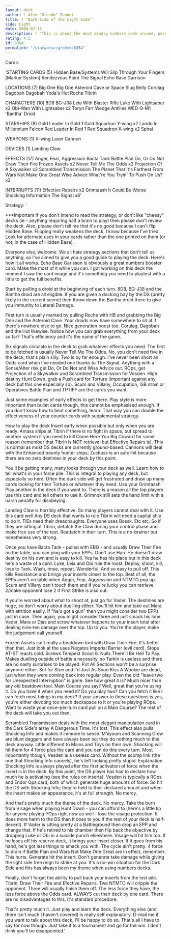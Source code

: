 ```yaml
---
layout: deck
author: ! Alex "Greedo" Tennet
title: ! "Dark Side of the Light Side"
side: Light
date: 2000-07-11
description: ! "This is about the most deadly numbers deck around, purely because of its efficiency and speed. Should easily goes 3-0 if you use it right. Tried and tested. Detailed strategy notes."
rating: 4.5
id: 8354
permalink: "/starwarsccg/deck/8354"
---
```

Cards: 

'STARTING CARDS (5)
Hidden Base/Systems Will Slip Through Your Fingers
[Marker System]
Rendezvous Point
The Signal
Echo Base Garrison

LOCATIONS (7)
Big One
Big One Asteroid Cave or Space Slug Belly
Corulag
Dagobah
Dagobah Yoda's Hut
Roche
Tibrin

CHARACTERS (10)
8D8
BG-J38
Leia With Blaster Rifle
Luke With Lightsaber x2
Obi-Wan With Lightsaber x2
Toryn Farr
Wedge Antilles
WED-9-M1 'Bantha' Droid

STARSHIPS (8)
Gold Leader In Gold 1
Gold Squadron Y-wing x2
Lando In Millennium Falcon
Red Leader In Red 1
Red Squadron X-wing x2
Spiral

WEAPONS (1)
X-wing Laser Cannon

DEVICES (1)
Landing Claw

EFFECTS (17)
Anger, Fear, Aggression
Bacta Tank
Battle Plan
Do, Or Do Not
Draw Their Fire
Frozen Assets x2
Never Tell Me The Odds x2
Projection Of A Skywalker x2
Scrambled Transmission
The Planet That It's Farthest From
Wars Not Make One Great
Wise Advice
What're You Tryin' To Push On Us? x2

INTERRUPTS (11)
Effective Repairs x2
Grimtaash
It Could Be Worse
Shocking Information
The Signal x6'

Strategy: '

***Important If you don't intend to read the strategy, or don't like "cheesy" decks (ie - anything requiring half a brain to play) then please don't review the deck.
Also, please don't tell me that it's no good because I can't flip Hidden Base. Flipping really weakens the deck. I know because I've tried. Look for alternate uses in your cards rather than the one printed on them (or not, in the case of Hidden Base).


Everyone else, welcome. We all hate strategy sections that don't tell us anything, so I've aimed to give you a good guide to playing the deck.  Here's how it all works.
Echo Base Garisson is obviously a great numbers booster card. Make the most of it while you can. I got working on this deck the moment I saw the card image and it's something you need to playtest with a little to get the full benefits.

Start by pulling a droid at the beginning of each turn. 8D8, BG-J38 and the Bantha droid are all eligible. If you are given a docking bay by the DS (pretty likely in the current scene) then throw down the Bantha droid there to give you immunity to Lateral Damage.

First turn is usually marked by pulling Roche with HB and grabbing the Big One and the Asteroid Cave. Your droids now have somewhere to sit at if there's nowhere else to go. Nice generation boost too. Corulag, Dagobah and the Hut likewise. Notice how you can grab everything from your deck so far? That's efficiency and it's the name of the game.

Six signals circulate in the deck to grab whatever effects you need. The first to be fetched is usually Never Tell Me The Odds. No, you don't need five in the deck, that's plain silly. Two is by far enough. I've never been short an Odds card when I've needed one thanks to The Signal.
Anything with a Sense/Alter risk get Do, Or Do Not and Wise Advice out.
ROps, get Projection of a Skywalker and Scrambled Transmission for Vesden.
High destiny Hunt Down, grab a Push card for Torture (important against any deck but this one especially so).
Scum and Villany, Occupation, ISB drain or Operatives Battle Plan and TPTIFF are the cards you want.

Just some examples of early effects to get there. Play style is more important than bullet cards though, this cannot be emphasised enough. If you don't know how to beat something, learn. That way you can double the effectiveness of your counter cards with supplemental strategy.

How to play the deck
Insert early when possible but only when you are ready. Amass ships at Tibrin if there is no fight in space, but spread to another system if you need to kill Come Here You Big Coward for some reason (remember that Tibrin is NOT retrieval but Effective Repairs is). This is normal as most DS decks are currently ground-based. Cannons will deal with the Enhanced bounty hunter ships; Zuckuss is an auto-hit because there are no zero destinies in your deck by this point.

You'll be getting many, many looks through your deck as well. Learn how to tell what's in your force pile. This is integral to playing any deck, but especially so here. Often the dark side will get frustrated and draw up many cards looking for their Torture or whatever they need. Use your Grimtaash Play another in the deck if you want to. There is a reason all the top players use this card and tell others to use it. Grimnok still sets the hand limit with a harsh penalty for disobeying.

Landing Claw is horribly effective. So many players cannot deal with it. Use this card well Any DS deck that wants to rule Tibrin will need a capital ship to do it. TIEs need their dreadnaughts. Everyone uses Bossk. Etc etc. So if they are sitting at Tibrin, detatch the Claw during your control phase and make free use of the text. Reattatch in their turn. This is a no-brainer but nonetheless very strong.

Once you have Bacta Tank - pulled with EBG - and usually Draw Their Fire on the table, you can ping with your EPPs. Don't use Han. He doesn't draw destiny on his own and is easy to kill. Yes he has his place but in this deck he's a waste of a card. Luke, Leia and Obi rule the roost.
Deploy, shoot, kill, lose to Tank. Wash, rinse, repeat. Wonderful. And so easy to pull off. This kills Resistance and brings your inserts closer to the top. Best of all, the EPPs aren't on table when Anger, Fear, Aggression and NTMTO pop up. Scum and Villany can't touch them and if you're lucky you can retrieve 2/make opponent lose 2 if First Strike is also out.

If you're worried about what to shoot at, just go for Vader. The destinies are huge, so don't worry about duelling either. You'll hit him and take out Mara with attrition easily. If "he's got a gun" then you might consider two EPPs just in case. Then again, you might consider three and just smack his lone Vader, Mara or Djas and screw whatever happens to your insert total after dealing nine-ten damage over the top. Up to you. You're the player, make the judgement call yourself.

Frozen Assets isn't really a beatdown tool with Draw Their Fire. It's better than that. Just look at the uses
Negates Imperial Barrier (evil card). Stops AT-ST reacts cold. Screws Tempest Scout 6. Nulls There'll Be Hell To Pay. Makes duelling outside of battle a necessity, so Tarkin is useless and there are no nasty surprises to be played. Put All Sections won't be a surprise anymore either. Set for Stun and I'd Just As Soon Kiss A Wookie are dead, just when they were coming back into regular play. Even the old "leave two for Unexpected Interruption" is gone. See how great it is? Much nicer than any old beatdown tool.
Main Course you say? Well, great that you're using it. Do you have it when you need it? Do you play two? Can you fetch it like I can fetch most things in my deck? If your answer to these questions is yes, you're either devoting too much deckspace to it or you're playing ROps. Want to waste your once-per-turn card pull on a Main Course? The rest of the deck will take you out then.

Scrambled Transmission deals with the most elegant manipulation card in the Dark Side's array A Dangerous Time. It's lost. This effect also pulls Shocking Info and makes it immune to sense. M'iiyoom and Scanning Crew are blunt daggers and have always been so; they do nothing much to this deck anyway. Little different to Mains and Toys on their own. Shocking will hit them for 4 force plus the card and you can do this every turn. Most importantly though, Vesden is a useless card. Without the scomp link (the one that Shocking Info cancels), he's left looking pretty stupid.
Explanation Shocking Info is always played after the first activation of force when the insert is in the deck. By this point, the DS player has had to declare how much he is activating (see the rules on inserts). Vesden is typically a ROps and Endor Ops card, both of which generate huge amounts of force. So hit the DS with Shocking Info; they're held to their declared amount and when the insert makes an appearance, it's at full strength. No mercy.

And that's pretty much the theme of the deck. No mercy. Take the burn from Visage when playing Hunt Down - you can afford to (here's a little tip for anyone playing YOps right now as well - lose the visage protection. It does more harm to the DS than it does to you if the rest of your deck is half-decent).
If Vader is sitting pretty at a Battleground then drop an EPP and change that. If he's retired to his chamber then flip back the objective by dropping Luke or Obi in a suicide punch elsewhere. Visage will hit him too. If he loses off his reserve deck, it brings your insert closer. If it goes from his hand, he's got less things to smack you with. The cycle ain't pretty.
4 force to drain if Battle Plan and Wars Not Make One Great are in effect, remember. This hurts. Generate hit the insert. Don't generate take damage while giving the light side free reign to strike at you. It's a no-win situation for the Dark Side and this has always been my theme when using numbers decks.

Finally, don't forget the ability to pull back your inserts from the lost pile. Tibrin, Draw Their Fire and Efective Repairs. Two NTMTO will cripple the opponent. Three will usually finish them off. The less force they have, the less force above the Odds card. ALWAYS cut their deck by one card. There are no disadvantages to this. It's standard procedure.

That's pretty much it. Just play and learn the deck. Everything else (and there isn't much I haven't covered) is really self explanatory. D-mail me if you want to talk about this deck, I'll be happy to do so.
That's all I have to say for now though. Just take it to a tournament and go for the win. I don't think you'll be disappointed.'
